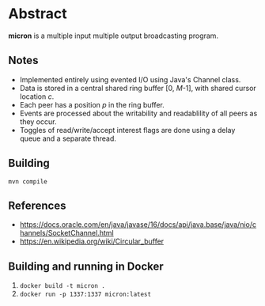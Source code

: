 # Abstract

**micron** is a multiple input multiple output broadcasting program.

## Notes

* Implemented entirely using evented I/O using Java's Channel class.
* Data is stored in a central shared ring buffer [0, _M_-1], with shared cursor location _c_.
* Each peer has a position _p_ in the ring buffer.
* Events are processed about the writability and readablility of all peers as they occur.
* Toggles of read/write/accept interest flags are done using a delay queue and a separate thread.

## Building

``mvn compile``

## References

* https://docs.oracle.com/en/java/javase/16/docs/api/java.base/java/nio/channels/SocketChannel.html
* https://en.wikipedia.org/wiki/Circular_buffer

## Building and running in Docker

1. `docker build -t micron .`
1. `docker run -p 1337:1337 micron:latest`
